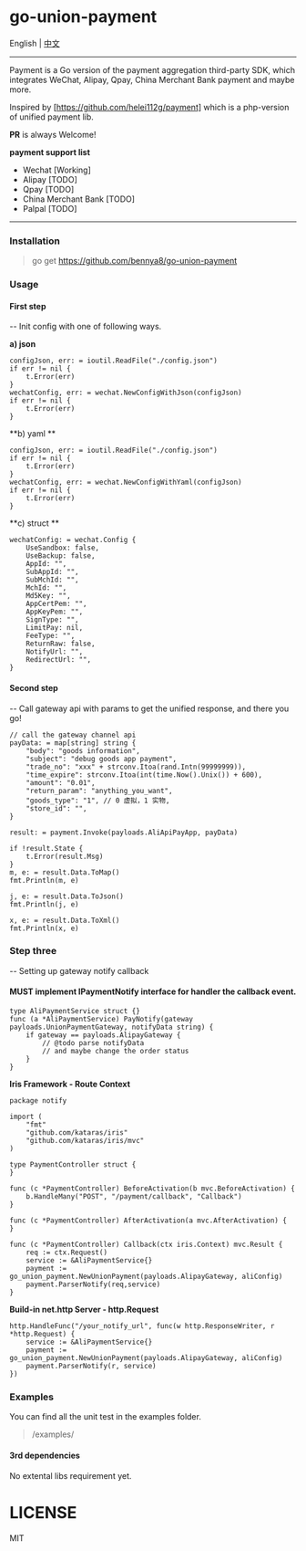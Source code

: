 # go-union-payment

English | [中文](/README.md)

---


Payment is a Go version of the payment aggregation third-party SDK, which integrates WeChat, Alipay, Qpay, China Merchant Bank payment and maybe more. 

Inspired by [https://github.com/helei112g/payment] which is a php-version of unified payment lib.

**PR** is always Welcome!

**payment support list**

- Wechat [Working]
- Alipay [TODO]
- Qpay [TODO]
- China Merchant Bank [TODO]
- Palpal [TODO]

---

### Installation

> go get https://github.com/bennya8/go-union-payment

### Usage

#### First step 

-- Init config with one of following ways.

**a) json**

```golang
configJson, err: = ioutil.ReadFile("./config.json")
if err != nil {
    t.Error(err)
}
wechatConfig, err: = wechat.NewConfigWithJson(configJson)
if err != nil {
    t.Error(err)
}
```

**b) yaml **

```golang
configJson, err: = ioutil.ReadFile("./config.json")
if err != nil {
    t.Error(err)
}
wechatConfig, err: = wechat.NewConfigWithYaml(configJson)
if err != nil {
    t.Error(err)
}
```

**c) struct **

```golang
wechatConfig: = wechat.Config {
    UseSandbox: false,
    UseBackup: false,
    AppId: "",
    SubAppId: "",
    SubMchId: "",
    MchId: "",
    Md5Key: "",
    AppCertPem: "",
    AppKeyPem: "",
    SignType: "",
    LimitPay: nil,
    FeeType: "",
    ReturnRaw: false,
    NotifyUrl: "",
    RedirectUrl: "",
}
```


#### Second step 

-- Call gateway api with params to get the unified response, and there you go!


```golang
// call the gateway channel api
payData: = map[string] string {
    "body": "goods information",
    "subject": "debug goods app payment",
    "trade_no": "xxx" + strconv.Itoa(rand.Intn(99999999)),
    "time_expire": strconv.Itoa(int(time.Now().Unix()) + 600),
    "amount": "0.01",
    "return_param": "anything_you_want",
    "goods_type": "1", // 0 虚拟，1 实物,
    "store_id": "",
}

result: = payment.Invoke(payloads.AliApiPayApp, payData)

if !result.State {
    t.Error(result.Msg)
}
m, e: = result.Data.ToMap()
fmt.Println(m, e)

j, e: = result.Data.ToJson()
fmt.Println(j, e)

x, e: = result.Data.ToXml()
fmt.Println(x, e)
```

### Step three

-- Setting up gateway notify callback

#### MUST implement IPaymentNotify interface for handler the callback event. 

```golang
type AliPaymentService struct {}
func (a *AliPaymentService) PayNotify(gateway payloads.UnionPaymentGateway, notifyData string) {
	if gateway == payloads.AlipayGateway {
		// @todo parse notifyData
		// and maybe change the order status
	} 
}
```


**Iris Framework - Route Context**

```golang
package notify

import (
	"fmt"
	"github.com/kataras/iris"
	"github.com/kataras/iris/mvc"
)

type PaymentController struct {
}

func (c *PaymentController) BeforeActivation(b mvc.BeforeActivation) {
	b.HandleMany("POST", "/payment/callback", "Callback")
}

func (c *PaymentController) AfterActivation(a mvc.AfterActivation) {
}

func (c *PaymentController) Callback(ctx iris.Context) mvc.Result {
	req := ctx.Request()
    service := &AliPaymentService{}
    payment := go_union_payment.NewUnionPayment(payloads.AlipayGateway, aliConfig)
    payment.ParserNotify(req,service)
}
```

**Build-in net.http Server - http.Request**

```golang
http.HandleFunc("/your_notify_url", func(w http.ResponseWriter, r *http.Request) {        
    service := &AliPaymentService{}
    payment := go_union_payment.NewUnionPayment(payloads.AlipayGateway, aliConfig)
    payment.ParserNotify(r, service)
})
```



### Examples

You can find all the unit test in the examples folder. 

> /examples/

#### 3rd dependencies

No extental libs requirement yet.


# LICENSE

MIT